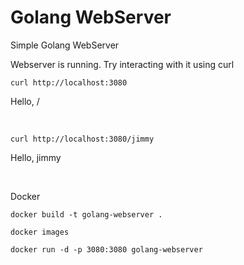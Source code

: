 # Golang WebServer
Simple Golang WebServer

Webserver is running. Try interacting with it using curl

```console
curl http://localhost:3080
```
Hello, /

&nbsp;

```console
curl http://localhost:3080/jimmy
```
Hello, jimmy

&nbsp;&nbsp;

Docker
```console
docker build -t golang-webserver .
```

```console
docker images
```

```console
docker run -d -p 3080:3080 golang-webserver
```
